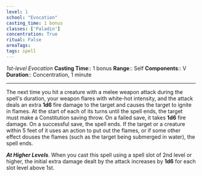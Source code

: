```yaml
---
level: 1
school: "Evocation"
casting_time: 1 bonus
classes: ['Paladin']
concentration: True
ritual: False
areaTags: 
tags: spell
---
```


_1st-level Evocation_
**Casting Time**:: 1 bonus
**Range**:: Self
**Components**:: V
**Duration**:: Concentration, 1 minute

---

The next time you hit a creature with a melee weapon attack during the spell's duration, your weapon flares with white-hot intensity, and the attack deals an extra **1d6** fire damage to the target and causes the target to ignite in flames. At the start of each of its turns until the spell ends, the target must make a Constitution saving throw. On a failed save, it takes **1d6** fire damage. On a successful save, the spell ends. If the target or a creature within 5 feet of it uses an action to put out the flames, or if some other effect douses the flames (such as the target being submerged in water), the spell ends.


**_At Higher Levels_**. When you cast this spell using a spell slot of 2nd level or higher, the initial extra damage dealt by the attack increases by **1d6** for each slot level above 1st.


